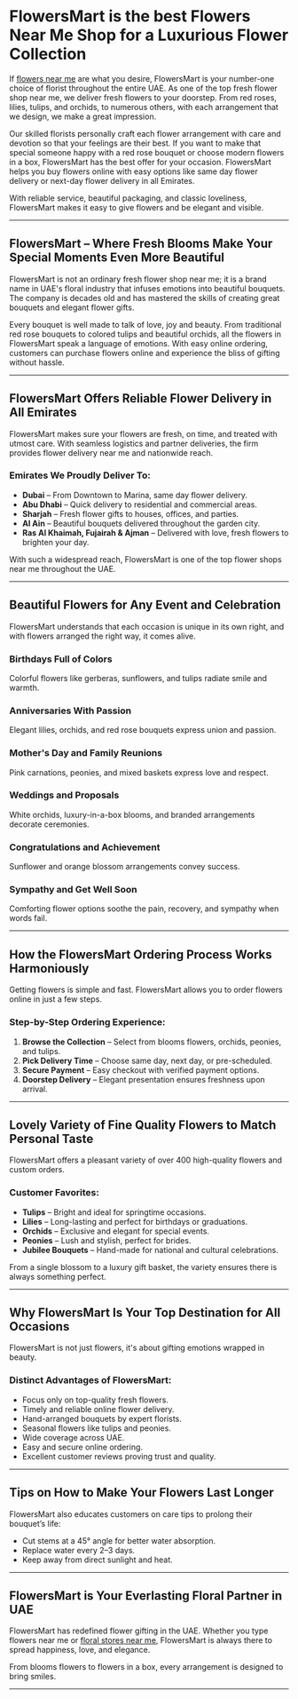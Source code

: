 # FlowersMart is the best Flowers Near Me Shop for a Luxurious Flower Collection

If [flowers near me](https://flowersmart.ae/) are what you desire, FlowersMart is your number-one choice of florist throughout the entire UAE. As one of the top fresh flower shop near me, we deliver fresh flowers to your doorstep. From red roses, lilies, tulips, and orchids, to numerous others, with each arrangement that we design, we make a great impression.  

Our skilled florists personally craft each flower arrangement with care and devotion so that your feelings are their best. If you want to make that special someone happy with a red rose bouquet or choose modern flowers in a box, FlowersMart has the best offer for your occasion. FlowersMart helps you buy flowers online with easy options like same day flower delivery or next-day flower delivery in all Emirates.  

With reliable service, beautiful packaging, and classic loveliness, FlowersMart makes it easy to give flowers and be elegant and visible.

---

## FlowersMart – Where Fresh Blooms Make Your Special Moments Even More Beautiful

FlowersMart is not an ordinary fresh flower shop near me; it is a brand name in UAE's floral industry that infuses emotions into beautiful bouquets. The company is decades old and has mastered the skills of creating great bouquets and elegant flower gifts.  

Every bouquet is well made to talk of love, joy and beauty. From traditional red rose bouquets to colored tulips and beautiful orchids, all the flowers in FlowersMart speak a language of emotions. With easy online ordering, customers can purchase flowers online and experience the bliss of gifting without hassle.

---

## FlowersMart Offers Reliable Flower Delivery in All Emirates

FlowersMart makes sure your flowers are fresh, on time, and treated with utmost care. With seamless logistics and partner deliveries, the firm provides flower delivery near me and nationwide reach.  

### Emirates We Proudly Deliver To:
- **Dubai** – From Downtown to Marina, same day flower delivery.  
- **Abu Dhabi** – Quick delivery to residential and commercial areas.  
- **Sharjah** – Fresh flower gifts to houses, offices, and parties.  
- **Al Ain** – Beautiful bouquets delivered throughout the garden city.  
- **Ras Al Khaimah, Fujairah & Ajman** – Delivered with love, fresh flowers to brighten your day.  

With such a widespread reach, FlowersMart is one of the top flower shops near me throughout the UAE.

---

## Beautiful Flowers for Any Event and Celebration

FlowersMart understands that each occasion is unique in its own right, and with flowers arranged the right way, it comes alive.  

### Birthdays Full of Colors
Colorful flowers like gerberas, sunflowers, and tulips radiate smile and warmth.  

### Anniversaries With Passion
Elegant lilies, orchids, and red rose bouquets express union and passion.  

### Mother's Day and Family Reunions
Pink carnations, peonies, and mixed baskets express love and respect.  

### Weddings and Proposals
White orchids, luxury-in-a-box blooms, and branded arrangements decorate ceremonies.  

### Congratulations and Achievement
Sunflower and orange blossom arrangements convey success.  

### Sympathy and Get Well Soon
Comforting flower options soothe the pain, recovery, and sympathy when words fail.  

---

## How the FlowersMart Ordering Process Works Harmoniously

Getting flowers is simple and fast. FlowersMart allows you to order flowers online in just a few steps.  

### Step-by-Step Ordering Experience:
1. **Browse the Collection** – Select from blooms flowers, orchids, peonies, and tulips.  
2. **Pick Delivery Time** – Choose same day, next day, or pre-scheduled.  
3. **Secure Payment** – Easy checkout with verified payment options.  
4. **Doorstep Delivery** – Elegant presentation ensures freshness upon arrival.  

---

## Lovely Variety of Fine Quality Flowers to Match Personal Taste

FlowersMart offers a pleasant variety of over 400 high-quality flowers and custom orders.  

### Customer Favorites:
- **Tulips** – Bright and ideal for springtime occasions.  
- **Lilies** – Long-lasting and perfect for birthdays or graduations.  
- **Orchids** – Exclusive and elegant for special events.  
- **Peonies** – Lush and stylish, perfect for brides.  
- **Jubilee Bouquets** – Hand-made for national and cultural celebrations.  

From a single blossom to a luxury gift basket, the variety ensures there is always something perfect.

---

## Why FlowersMart Is Your Top Destination for All Occasions

FlowersMart is not just flowers, it's about gifting emotions wrapped in beauty.  

### Distinct Advantages of FlowersMart:
- Focus only on top-quality fresh flowers.  
- Timely and reliable online flower delivery.  
- Hand-arranged bouquets by expert florists.  
- Seasonal flowers like tulips and peonies.  
- Wide coverage across UAE.  
- Easy and secure online ordering.  
- Excellent customer reviews proving trust and quality.  

---

## Tips on How to Make Your Flowers Last Longer

FlowersMart also educates customers on care tips to prolong their bouquet’s life:  
- Cut stems at a 45° angle for better water absorption.  
- Replace water every 2–3 days.  
- Keep away from direct sunlight and heat.  

---

## FlowersMart is Your Everlasting Floral Partner in UAE

FlowersMart has redefined flower gifting in the UAE. Whether you type flowers near me or [floral stores near me](https://flowersmart.ae/), FlowersMart is always there to spread happiness, love, and elegance.  

From blooms flowers to flowers in a box, every arrangement is designed to bring smiles.  

---
